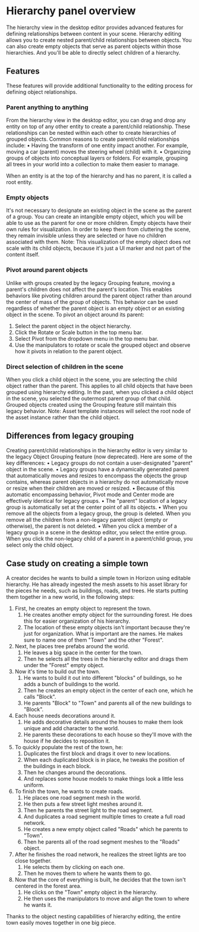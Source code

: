 # Hierarchy panel overview

The hierarchy view in the desktop editor provides advanced features for defining relationships between content in your scene. Hierarchy editing allows you to create nested parent/child relationships between objects. You can also create empty objects that serve as parent objects within those hierarchies. And you'll be able to directly select children of a hierarchy.

## Features

These features will provide additional functionality to the editing process for defining object relationships.

### Parent anything to anything

From the hierarchy view in the desktop editor, you can drag and drop any entity on top of any other entity to create a parent/child relationship. These relationships can be nested within each other to create hierarchies of grouped objects. Common reasons to create parent/child relationships include:
• Having the transform of one entity impact another. For example, moving a car (parent) moves the steering wheel (child) with it.
• Organizing groups of objects into conceptual layers or folders. For example, grouping all trees in your world into a collection to make them easier to manage.

When an entity is at the top of the hierarchy and has no parent, it is called a root entity.

### Empty objects

It's not necessary to designate an existing object in the scene as the parent of a group. You can create an intangible empty object, which you will be able to use as the parent for one or more children. Empty objects have their own rules for visualization. In order to keep them from cluttering the scene, they remain invisible unless they are selected or have no children associated with them. Note: This visualization of the empty object does not scale with its child objects, because it's just a UI marker and not part of the content itself.

### Pivot around parent objects

Unlike with groups created by the legacy Grouping feature, moving a parent's children does not affect the parent's location. This enables behaviors like pivoting children around the parent object rather than around the center of mass of the group of objects. This behavior can be used regardless of whether the parent object is an empty object or an existing object in the scene. To pivot an object around its parent:
1. Select the parent object in the object hierarchy.
2. Click the Rotate or Scale button in the top menu bar.
3. Select Pivot from the dropdown menu in the top menu bar.
4. Use the manipulators to rotate or scale the grouped object and observe how it pivots in relation to the parent object.

### Direct selection of children in the scene

When you click a child object in the scene, you are selecting the child object rather than the parent. This applies to all child objects that have been grouped using hierarchy editing. In the past, when you clicked a child object in the scene, you selected the outermost parent group of that child. Grouped objects created using the Grouping feature still maintain this legacy behavior. Note: Asset template instances will select the root node of the asset instance rather than the child object.

## Differences from legacy grouping

Creating parent/child relationships in the hierarchy editor is very similar to the legacy Object Grouping feature (now deprecated). Here are some of the key differences:
• Legacy groups do not contain a user-designated "parent" object in the scene.
  • Legacy groups have a dynamically generated parent that automatically moves and resizes to encompass the objects the group contains, whereas parent objects in a hierarchy do not automatically move or resize when their children are moved or resized.
  • Because of this automatic encompassing behavior, Pivot mode and Center mode are effectively identical for legacy groups.
  • The "parent" location of a legacy group is automatically set at the center point of all its objects.
• When you remove all the objects from a legacy group, the group is deleted. When you remove all the children from a non-legacy parent object (empty or otherwise), the parent is not deleted.
• When you click a member of a legacy group in a scene in the desktop editor, you select the entire group. When you click the non-legacy child of a parent in a parent/child group, you select only the child object.

## Case study on creating a simple town

A creator decides he wants to build a simple town in Horizon using editable hierarchy. He has already ingested the mesh assets to his asset library for the pieces he needs, such as buildings, roads, and trees. He starts putting them together in a new world, in the following steps:
1. First, he creates an empty object to represent the town.
   1. He creates another empty object for the surrounding forest. He does this for easier organization of his hierarchy.
   2. The location of these empty objects isn't important because they're just for organization. What is important are the names. He makes sure to name one of them "Town" and the other "Forest".
2. Next, he places tree prefabs around the world.
   1. He leaves a big space in the center for the town.
   2. Then he selects all the trees in the hierarchy editor and drags them under the "Forest" empty object.
3. Now it's time to build out the town.
   1. He wants to build it out into different "blocks" of buildings, so he adds a bunch of buildings to the world.
   2. Then he creates an empty object in the center of each one, which he calls "Block".
   3. He parents "Block" to "Town" and parents all of the new buildings to "Block".
4. Each house needs decorations around it.
   1. He adds decorative details around the houses to make them look unique and add character to the world.
   2. He parents these decorations to each house so they'll move with the house if he decides to reposition it.
5. To quickly populate the rest of the town, he:
   1. Duplicates the first block and drags it over to new locations.
   2. When each duplicated block is in place, he tweaks the position of the buildings in each block.
   3. Then he changes around the decorations.
   4. And replaces some house models to make things look a little less uniform.
6. To finish the town, he wants to create roads.
   1. He places one road segment mesh in the world.
   2. He then puts a few street light meshes around it.
   3. Then he parents the street light to the road segment.
   4. And duplicates a road segment multiple times to create a full road network.
   5. He creates a new empty object called "Roads" which he parents to "Town".
   6. Then he parents all of the road segment meshes to the "Roads" object.
7. After he finishes the road network, he realizes the street lights are too close together.
   1. He selects them by clicking on each one.
   2. Then he moves them to where he wants them to go.
8. Now that the core of everything is built, he decides that the town isn't centered in the forest area.
   1. He clicks on the "Town" empty object in the hierarchy.
   2. He then uses the manipulators to move and align the town to where he wants it.

Thanks to the object nesting capabilities of hierarchy editing, the entire town easily moves together in one big piece.
